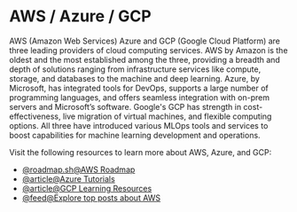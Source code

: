 # AWS / Azure / GCP

AWS (Amazon Web Services) Azure and GCP (Google Cloud Platform) are three leading providers of cloud computing services. AWS by Amazon is the oldest and the most established among the three, providing a breadth and depth of solutions ranging from infrastructure services like compute, storage, and databases to the machine and deep learning. Azure, by Microsoft, has integrated tools for DevOps, supports a large number of programming languages, and offers seamless integration with on-prem servers and Microsoft’s software. Google's GCP has strength in cost-effectiveness, live migration of virtual machines, and flexible computing options. All three have introduced various MLOps tools and services to boost capabilities for machine learning development and operations.

Visit the following resources to learn more about AWS, Azure, and GCP:

- [@roadmap.sh@AWS Roadmap](https://roadmap.sh/aws)
- [@article@Azure Tutorials](https://docs.microsoft.com/en-us/learn/azure/)
- [@article@GCP Learning Resources](https://cloud.google.com/training)
- [@feed@Explore top posts about AWS](https://app.daily.dev/tags/aws?ref=roadmapsh)
